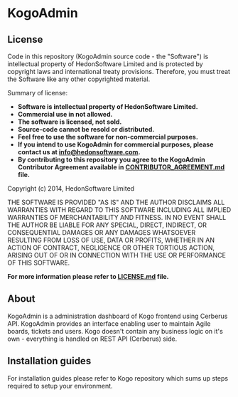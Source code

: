 KogoAdmin
=========

License
-------

Code in this repository (KogoAdmin source code - the "Software") is intellectual property of HedonSoftware Limited and is protected by copyright laws and international treaty provisions. Therefore, you must treat the Software like any other copyrighted material.

Summary of license:

- **Software is intellectual property of HedonSoftware Limited.**
- **Commercial use in not allowed.**
- **The software is licensed, not sold.**
- **Source-code cannot be resold or distributed.**
- **Feel free to use the software for non-commercial purposes.**
- **If you intend to use KogoAdmin for commercial purposes, please contact us at info@hedonsoftware.com.**
- **By contributing to this repository you agree to the KogoAdmin Contributor Agreement available in [CONTRIBUTOR_AGREEMENT.md](https://github.com/HedonSoftware/KogoAdmin/blob/master/CONTRIBUTOR_AGREEMENT.md) file.**

Copyright (c) 2014, HedonSoftware Limited

THE SOFTWARE IS PROVIDED "AS IS" AND THE AUTHOR DISCLAIMS ALL WARRANTIES WITH REGARD TO THIS SOFTWARE INCLUDING ALL IMPLIED WARRANTIES OF MERCHANTABILITY AND FITNESS. IN NO EVENT SHALL THE AUTHOR BE LIABLE FOR ANY SPECIAL, DIRECT, INDIRECT, OR CONSEQUENTIAL DAMAGES OR ANY DAMAGES WHATSOEVER RESULTING FROM LOSS OF USE, DATA OR PROFITS, WHETHER IN AN ACTION OF CONTRACT, NEGLIGENCE OR OTHER TORTIOUS ACTION, ARISING OUT OF OR IN CONNECTION WITH THE USE OR PERFORMANCE OF THIS SOFTWARE.

**For more information please refer to [LICENSE.md](https://github.com/HedonSoftware/KogoAdmin/blob/master/LICENSE.md) file.**

About
-----

KogoAdmin is a administration dashboard of Kogo frontend using Cerberus API. KogoAdmin provides an interface enabling user to maintain Agile boards, tickets and users. Kogo doesn't contain any business logic on it's own - everything is handled on REST API (Cerberus) side.

Installation guides
-------------------

For installation guides please refer to Kogo repository which sums up steps required to setup your environment.
